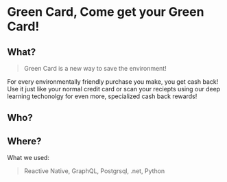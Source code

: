  # Green Card, Come get your Green Card!
 
 
 ## What?
 
 
> Green Card is a new way to save the environment! 

<a> For every environmentally friendly purchase you make, you get cash back! Use it just like your normal credit card or scan your reciepts using our deep learning techonolgy for even more, specialized cash back rewards! </a>

 ## Who?


## Where? 

What we used:
> Reactive Native, GraphQL, Postgrsql, .net, Python
